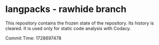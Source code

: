 # langpacks - rawhide branch

This repository contains the frozen state of the repository.
Its history is cleared. It is used only for static code
analysis with Codacy.

Commit Time: 1728697478
